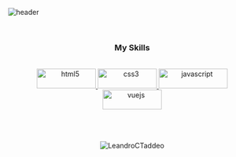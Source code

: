 ![header](https://capsule-render.vercel.app/api?type=waving&color=gradient&height=300&section=header&text=Hi%20I'm%20Leandro&fontSize=90)




<div align="center">
 <br>
<h3 align="center">My Skills</h3>
 <br>
 <div display="flex" flex-direction="row">
 <a href="https://www.w3.org/html/" target="_blank">
   <img src="https://upload.wikimedia.org/wikipedia/commons/5/5b/HTML5_logo_and_wordmark.svg" alt="html5" width="120" height="40" />
 </a>
 <a href="https://www.w3schools.com/css/" target="_blank">
   <img src="https://upload.wikimedia.org/wikipedia/commons/6/62/CSS3_logo.svg" alt="css3" width="120" height="40"/>
 </a> 
 <a href="https://developer.mozilla.org/en-US/docs/Web/JavaScript" target="_blank">
   <img src="https://upload.wikimedia.org/wikipedia/commons/6/6a/JavaScript-logo.png" alt="javascript" width="140" height="40"/> 
 </a>
 <a href="https://vuejs.org/" target="_blank">
    <img src="https://upload.wikimedia.org/wikipedia/commons/9/95/Vue.js_Logo_2.svg" alt="vuejs" width="120" height="40"/>
 </a>
 </div>
<br>
<br>
 <br>
<p><img align="center" src="https://github-readme-stats.vercel.app/api/top-langs?username=LeandroCTaddeo&show_icons=true&locale=en&layout=compact" alt="LeandroCTaddeo" /></p>

</div>
